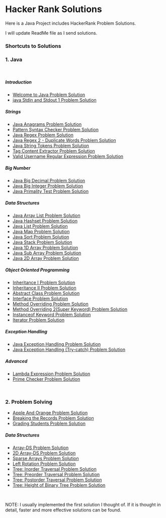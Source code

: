 # Hacker Rank Solutions
Here is a Java Project includes HackerRank Problem Solutions.

I will update ReadMe file as I send solutions.

### Shortcuts to Solutions
### 1. Java
<br>

##### Introduction
- [Welcome to Java Problem Solution](https://github.com/alperderya/HackerRankSolutions/blob/master/src/com/aderya/hackerrank/java/Introduction/stdinandstdout1/Solution.java)
- [java Stdin and Stdout 1 Problem Solution](https://github.com/alperderya/HackerRankSolutions/blob/master/src/com/aderya/hackerrank/java/Introduction/welcometojava/Solution.java)
##### Strings
- [Java Anagrams Problem Solution](https://github.com/alperderya/HackerRankSolutions/blob/master/src/com/aderya/hackerrank/java/Strings/anagrams/Solution.java)
- [Pattern Syntax Checker Problem Solution](https://github.com/alperderya/HackerRankSolutions/blob/master/src/com/aderya/hackerrank/java/Strings/patternsyntaxchecker/Solution.java)
- [Java Regex Problem Solution](https://github.com/alperderya/HackerRankSolutions/blob/master/src/com/aderya/hackerrank/java/Strings/regex/Solution.java)
- [Java Regex 2 - Duplicate Words Problem Solution](https://github.com/alperderya/HackerRankSolutions/blob/master/src/com/aderya/hackerrank/java/Strings/regex2duplicatewords/Solution.java)
- [Java String Tokens Problem Solution](https://github.com/alperderya/HackerRankSolutions/blob/master/src/com/aderya/hackerrank/java/Strings/stringtokens/Solution.java)
- [Tag Content Extractor Problem Solution](https://github.com/alperderya/HackerRankSolutions/blob/master/src/com/aderya/hackerrank/java/Strings/tagcontentextractor/Solution.java)
- [Valid Username Regular Expression Problem Solution](https://github.com/alperderya/HackerRankSolutions/blob/master/src/com/aderya/hackerrank/java/Strings/validusernameregex/Solution.java)
##### Big Number
- [Java Big Decimal Problem Solution](https://github.com/alperderya/HackerRankSolutions/blob/master/src/com/aderya/hackerrank/java/BigNumber/bigdecimal/Solution.java)
- [Java Big Integer Problem Solution](https://github.com/alperderya/HackerRankSolutions/blob/master/src/com/aderya/hackerrank/java/BigNumber/biginteger/Solution.java)
- [Java Primality Test Problem Solution](https://github.com/alperderya/HackerRankSolutions/blob/master/src/com/aderya/hackerrank/java/BigNumber/primalitytest/Solution.java)
##### Data Structures
- [Java Array List Problem Solution](https://github.com/alperderya/HackerRankSolutions/blob/master/src/com/aderya/hackerrank/java/DataStructures/arraylist/Solution.java)
- [Java Hashset Problem Solution](https://github.com/alperderya/HackerRankSolutions/blob/master/src/com/aderya/hackerrank/java/DataStructures/javahashset/Solution.java)
- [Java List Problem Solution](https://github.com/alperderya/HackerRankSolutions/blob/master/src/com/aderya/hackerrank/java/DataStructures/javalist/Solution.java)
- [Java Map Problem Solution](https://github.com/alperderya/HackerRankSolutions/blob/master/src/com/aderya/hackerrank/java/DataStructures/javamap/Solution.java)
- [Java Sort Problem Solution](https://github.com/alperderya/HackerRankSolutions/blob/master/src/com/aderya/hackerrank/java/DataStructures/javasort/Solution.java)
- [Java Stack Problem Solution](https://github.com/alperderya/HackerRankSolutions/blob/master/src/com/aderya/hackerrank/java/DataStructures/javastack/Solution.java)
- [Java 1D Array Problem Solution](https://github.com/alperderya/HackerRankSolutions/blob/master/src/com/aderya/hackerrank/java/DataStructures/onedarray/Solution.java)
- [Java Sub Array Problem Solution](https://github.com/alperderya/HackerRankSolutions/blob/master/src/com/aderya/hackerrank/java/DataStructures/subarray/Solution.java)
- [Java 2D Array Problem Solution](https://github.com/alperderya/HackerRankSolutions/blob/master/src/com/aderya/hackerrank/java/DataStructures/twodarray/Solution.java)
##### Object Oriented Programming
- [Inheritance I Problem Solution](https://github.com/alperderya/HackerRankSolutions/blob/master/src/com/aderya/hackerrank/java/ObjectOrientedProgramming/JavaInheritance1/Solution.java)
- [Inheritance II Problem Solution](https://github.com/alperderya/HackerRankSolutions/blob/master/src/com/aderya/hackerrank/java/ObjectOrientedProgramming/JavaInheritance2/Solution.java)
- [Abstract Class Problem Solution](https://github.com/alperderya/HackerRankSolutions/blob/master/src/com/aderya/hackerrank/java/ObjectOrientedProgramming/AbstractClass/Main.java)
- [Interface Problem Solution](https://github.com/alperderya/HackerRankSolutions/blob/master/src/com/aderya/hackerrank/java/ObjectOrientedProgramming/Interface/Solution.java)
- [Method Overriding Problem Solution](https://github.com/alperderya/HackerRankSolutions/blob/master/src/com/aderya/hackerrank/java/ObjectOrientedProgramming/MethodOverriding/Solution.java)
- [Method Overriding 2(Super Keyword) Problem Solution](https://github.com/alperderya/HackerRankSolutions/blob/master/src/com/aderya/hackerrank/java/ObjectOrientedProgramming/MethodOverriding2/Solution.java)
- [Instanceof Keyword Problem Solution](https://github.com/alperderya/HackerRankSolutions/blob/master/src/com/aderya/hackerrank/java/ObjectOrientedProgramming/InstanceOfKeyword/InstanceOFTutorial.java)
- [Iterator Problem Solution](https://github.com/alperderya/HackerRankSolutions/blob/master/src/com/aderya/hackerrank/java/ObjectOrientedProgramming/Iterator/Main.java)
##### Exception Handling
- [Java Exception Handling Problem Solution](https://github.com/alperderya/HackerRankSolutions/blob/master/src/com/aderya/hackerrank/java/ExceptionHandling/exceptionhandling_/Solution.java)
- [Java Exception Handling (Try-catch) Problem Solution](https://github.com/alperderya/HackerRankSolutions/blob/master/src/com/aderya/hackerrank/java/ExceptionHandling/trycatch/Solution.java)
##### Advanced
- [Lambda Expression Problem Solution](https://github.com/alperderya/HackerRankSolutions/blob/master/src/com/aderya/hackerrank/java/Advanced/LambdaExpression/Solution.java)
- [Prime Checker Problem Solution](https://github.com/alperderya/HackerRankSolutions/blob/master/src/com/aderya/hackerrank/java/Advanced/PrimeChecker/Solution.java)


<br>

### 2. Problem Solving
- [Apple And Orange Problem Solution](https://github.com/alperderya/HackerRankSolutions/blob/master/src/com/aderya/hackerrank/problemsolving/appleandorange/Solution.java)
- [Breaking the Records Problem Solution](https://github.com/alperderya/HackerRankSolutions/blob/master/src/com/aderya/hackerrank/problemsolving/breakingtherecords/Solution.java)
- [Grading Students Problem Solution](https://github.com/alperderya/HackerRankSolutions/blob/master/src/com/aderya/hackerrank/problemsolving/gradingstudents/Solution.java)
##### Data Structures
- [Array-DS Problem Solution](https://github.com/alperderya/HackerRankSolutions/blob/master/src/com/aderya/hackerrank/problemsolving/dataStructures/arrays/arraysds/Solution.java)
- [2D Array-DS Problem Solution](https://github.com/alperderya/HackerRankSolutions/blob/master/src/com/aderya/hackerrank/problemsolving/dataStructures/arrays/twodarraysds/Solution.java)
- [Sparse Arrays Problem Solution](https://github.com/alperderya/HackerRankSolutions/blob/master/src/com/aderya/hackerrank/problemsolving/dataStructures/arrays/sparsearrays/Solution.java)
- [Left Rotation Problem Solution](https://github.com/alperderya/HackerRankSolutions/blob/master/src/com/aderya/hackerrank/problemsolving/dataStructures/arrays/leftrotation/Solution.java)
- [Tree: Inorder Traversal Problem Solution](https://github.com/alperderya/HackerRankSolutions/blob/master/src/com/aderya/hackerrank/problemsolving/dataStructures/trees/inordertraversal/Solution.java)
- [Tree: Preorder Traversal Problem Solution](https://github.com/alperderya/HackerRankSolutions/blob/master/src/com/aderya/hackerrank/problemsolving/dataStructures/trees/preordertraversal/Solution.java)
- [Tree: Postorder Traversal Problem Solution](https://github.com/alperderya/HackerRankSolutions/blob/master/src/com/aderya/hackerrank/problemsolving/dataStructures/trees/postordertraversal/Solution.java)
- [Tree: Height of Binary Tree Problem Solution](https://github.com/alperderya/HackerRankSolutions/blob/master/src/com/aderya/hackerrank/problemsolving/dataStructures/trees/heightofbinarytree/Solution.java)
<br>

NOTE: I usually implemented the first solution I thought of. If it is thought in detail, faster and more effective solutions can be found. 
